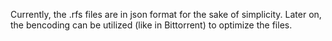 Currently, the .rfs files are in json format for the sake of simplicity. Later on, the bencoding can be utilized
(like in Bittorrent) to optimize the files.
